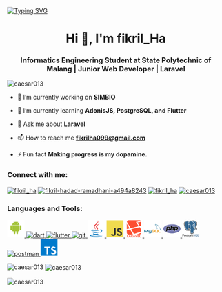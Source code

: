 <!-- Typing SVG from beloved https://github.com/denvercoder1/readme-typing-svg -->

<a href="https://git.io/typing-svg"><img src="https://readme-typing-svg.demolab.com?font=Fira+Code&pause=1000&width=435&lines=Hi%2C+I'm+Caesar" alt="Typing SVG" /></a>
<br>

<h1 align="center">Hi 👋, I'm fikril_Ha</h1>
<h3 align="center">Informatics Engineering Student at State Polytechnic of Malang | Junior Web Developer | Laravel</h3>

<p align="left"> <img src="https://komarev.com/ghpvc/?username=caesar013&label=Profile%20views&color=0e75b6&style=flat" alt="caesar013" /> </p>

- 🔭 I’m currently working on **SIMBIO**

- 🌱 I’m currently learning **AdonisJS, PostgreSQL, and Flutter**

- 💬 Ask me about **Laravel**

- 📫 How to reach me **fikrilha099@gmail.com**

- ⚡ Fun fact **Making progress is my dopamine.**

<h3 align="left">Connect with me:</h3>
<p align="left">
<a href="https://twitter.com/fikril_ha" target="blank"><img align="center" src="https://raw.githubusercontent.com/rahuldkjain/github-profile-readme-generator/master/src/images/icons/Social/twitter.svg" alt="fikril_ha" height="30" width="40" /></a>
<a href="https://linkedin.com/in/fikril-hadad-ramadhani-a494a8243" target="blank"><img align="center" src="https://raw.githubusercontent.com/rahuldkjain/github-profile-readme-generator/master/src/images/icons/Social/linked-in-alt.svg" alt="fikril-hadad-ramadhani-a494a8243" height="30" width="40" /></a>
<a href="https://instagram.com/fikril_ha" target="blank"><img align="center" src="https://raw.githubusercontent.com/rahuldkjain/github-profile-readme-generator/master/src/images/icons/Social/instagram.svg" alt="fikril_ha" height="30" width="40" /></a>
<a href="https://www.hackerrank.com/caesar013" target="blank"><img align="center" src="https://raw.githubusercontent.com/rahuldkjain/github-profile-readme-generator/master/src/images/icons/Social/hackerrank.svg" alt="caesar013" height="30" width="40" /></a>
</p>

<h3 align="left">Languages and Tools:</h3>
<p align="left"> <a href="https://developer.android.com" target="_blank" rel="noreferrer"> <img src="https://raw.githubusercontent.com/devicons/devicon/master/icons/android/android-original-wordmark.svg" alt="android" width="40" height="40"/> </a> <a href="https://dart.dev" target="_blank" rel="noreferrer"> <img src="https://www.vectorlogo.zone/logos/dartlang/dartlang-icon.svg" alt="dart" width="40" height="40"/> </a> <a href="https://flutter.dev" target="_blank" rel="noreferrer"> <img src="https://www.vectorlogo.zone/logos/flutterio/flutterio-icon.svg" alt="flutter" width="40" height="40"/> </a> <a href="https://git-scm.com/" target="_blank" rel="noreferrer"> <img src="https://www.vectorlogo.zone/logos/git-scm/git-scm-icon.svg" alt="git" width="40" height="40"/> </a> <a href="https://www.java.com" target="_blank" rel="noreferrer"> <img src="https://raw.githubusercontent.com/devicons/devicon/master/icons/java/java-original.svg" alt="java" width="40" height="40"/> </a> <a href="https://developer.mozilla.org/en-US/docs/Web/JavaScript" target="_blank" rel="noreferrer"> <img src="https://raw.githubusercontent.com/devicons/devicon/master/icons/javascript/javascript-original.svg" alt="javascript" width="40" height="40"/> </a> <a href="https://laravel.com/" target="_blank" rel="noreferrer"> <img src="https://raw.githubusercontent.com/devicons/devicon/master/icons/laravel/laravel-plain-wordmark.svg" alt="laravel" width="40" height="40"/> </a> <a href="https://www.mysql.com/" target="_blank" rel="noreferrer"> <img src="https://raw.githubusercontent.com/devicons/devicon/master/icons/mysql/mysql-original-wordmark.svg" alt="mysql" width="40" height="40"/> </a> <a href="https://www.php.net" target="_blank" rel="noreferrer"> <img src="https://raw.githubusercontent.com/devicons/devicon/master/icons/php/php-original.svg" alt="php" width="40" height="40"/> </a> <a href="https://www.postgresql.org" target="_blank" rel="noreferrer"> <img src="https://raw.githubusercontent.com/devicons/devicon/master/icons/postgresql/postgresql-original-wordmark.svg" alt="postgresql" width="40" height="40"/> </a> <a href="https://postman.com" target="_blank" rel="noreferrer"> <img src="https://www.vectorlogo.zone/logos/getpostman/getpostman-icon.svg" alt="postman" width="40" height="40"/> </a> <a href="https://www.typescriptlang.org/" target="_blank" rel="noreferrer"> <img src="https://raw.githubusercontent.com/devicons/devicon/master/icons/typescript/typescript-original.svg" alt="typescript" width="40" height="40"/> </a> </p>

<p><img align="left" src="https://github-readme-stats.vercel.app/api/top-langs?username=caesar013&show_icons=true&theme=dark&locale=en&layout=compact" alt="caesar013" /></p>

<p>&nbsp;<img align="center" src="https://github-readme-stats.vercel.app/api?username=caesar013&show_icons=true&theme=dark&locale=en" alt="caesar013" /></p>

<p><img align="center" src="https://github-readme-streak-stats.herokuapp.com/?user=caesar013&theme=dark" alt="caesar013" /></p>

